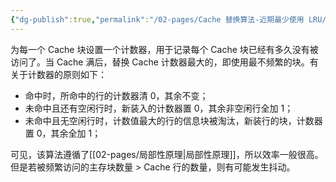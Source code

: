 ```yaml
---
{"dg-publish":true,"permalink":"/02-pages/Cache 替换算法-近期最少使用 LRU/","tags":["personal/blog","计算机组成原理"]}
---
```


为每一个 Cache 块设置一个计数器，用于记录每个 Cache 块已经有多久没有被访问了。当 Cache 满后，替换 Cache 计数器最大的，即使用最不频繁的块。有关于计数器的原则如下：
 - 命中时，所命中的行的计数器清 0，其余不变；
 - 未命中且还有空闲行时，新装入的计数器置 0，其余非空闲行全加 1；
 - 未命中且无空闲行时，计数值最大的行的信息块被淘汰，新装行的块，计数器置 0，其余全加 1；

可见，该算法遵循了[[02-pages/局部性原理\|局部性原理]]，所以效率一般很高。但是若被频繁访问的主存块数量 > Cache 行的数量，则有可能发生抖动。

